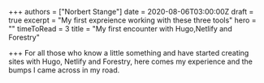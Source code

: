 +++
authors = ["Norbert Stange"]
date = 2020-08-06T03:00:00Z
draft = true
excerpt = "My first expreience working with these three tools"
hero = ""
timeToRead = 3
title = "My first encounter with Hugo,Netlify and Forestry"

+++
For all those who know a little something and have started creating sites with Hugo, Netlify and Forestry, here comes my experience and the bumps I came across in my road.